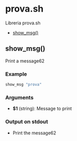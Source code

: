 # prova.sh

Libreria prova.sh

* [show_msg()](#showmsg)


## show_msg()

Print a message62

### Example

```bash
show_msg "prova"
```

### Arguments

* **$1** (string): Message to print

### Output on stdout

* Print the message62

